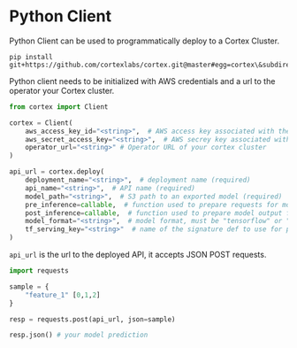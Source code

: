 # Python Client

Python Client can be used to programmatically deploy to a Cortex Cluster.

<!-- CORTEX_VERSION_MINOR -->
```
pip install git+https://github.com/cortexlabs/cortex.git@master#egg=cortex\&subdirectory=pkg/workloads/cortex/client
```

Python client needs to be initialized with AWS credentials and a url to the operator your Cortex cluster.

```python
from cortex import Client

cortex = Client(
    aws_access_key_id="<string>",  # AWS access key associated with the account that created the Cortex cluster
    aws_secret_access_key="<string>",  # AWS secrey key associated with the provided AWS access key  
    operator_url="<string>" # Operator URL of your cortex cluster
)

api_url = cortex.deploy(
    deployment_name="<string>",  # deployment name (required)
    api_name="<string>",  # API name (required)
    model_path="<string>",  # S3 path to an exported model (required)
    pre_inference=callable,  # function used to prepare requests for model input
    post_inference=callable,  # function used to prepare model output for response
    model_format="<string>",  # model format, must be "tensorflow" or "onnx" (default: "onnx" if model path ends with .onnx, "tensorflow" if model path ends with .zip or is a directory)
    tf_serving_key="<string>"  # name of the signature def to use for prediction (required if your model has more than one signature def)
)
```

`api_url` is the url to the deployed API, it accepts JSON POST requests.

```python
import requests

sample = {
    "feature_1" [0,1,2]
}

resp = requests.post(api_url, json=sample)

resp.json() # your model prediction
```